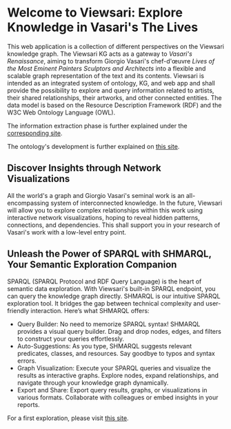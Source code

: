 
# Welcome to Viewsari: Explore Knowledge in Vasari's The Lives

This web application is a collection of different perspectives on the Viewsari knowledge graph.
The Viewsari KG acts as a gateway to *Vasari's Renaissance*, aiming to transform Giorgio Vasari's chef-d'œuvre 
*Lives of the Most Eminent Painters Sculptors and Architects* into a flexible and scalable graph representation of
the text and its contents. Viewsari is intended as an integrated system of ontology, KG, and web app and shall provide
the possibility to explore and query information related to artists, their shared relationships,
their artworks, and other connected entities.
The data model is based on the Resource Description Framework (RDF) and the W3C Web Ontology Language (OWL).

The information extraction phase is further explained under the [corresponding site](ie.md).

The ontology's development is further explained on [this site](ontological_engineering.md).

## Discover Insights through Network Visualizations

All the world's a graph and Giorgio Vasari's seminal work is an all-encompassing system of interconnected knowledge.
In the future, Viewsari will allow you to explore complex relationships within this work using interactive network visualizations, hoping to reveal hidden patterns, connections, and dependencies.
This shall support you in your research of Vasari's work with a low-level entry point.

## Unleash the Power of SPARQL with SHMARQL, Your Semantic Exploration Companion
SPARQL (SPARQL Protocol and RDF Query Language) is the heart of semantic data exploration. 
With Viewsari's built-in SPARQL endpoint, you can query the knowledge graph directly.
SHMARQL is our intuitive SPARQL exploration tool. It bridges the gap between technical complexity and user-friendly interaction. Here’s what SHMARQL offers:

- Query Builder: No need to memorize SPARQL syntax! SHMARQL provides a visual query builder. Drag and drop nodes, edges, and filters to construct your queries effortlessly.
- Auto-Suggestions: As you type, SHMARQL suggests relevant predicates, classes, and resources. Say goodbye to typos and syntax errors.
- Graph Visualization: Execute your SPARQL queries and visualize the results as interactive graphs. Explore nodes, expand relationships, and navigate through your knowledge graph dynamically.
- Export and Share: Export query results, graphs, or visualizations in various formats. Collaborate with colleagues or embed insights in your reports.

For a first exploration, please visit [this site](https://viewsari.ise.fiz-karlsruhe.de/shmarql).
